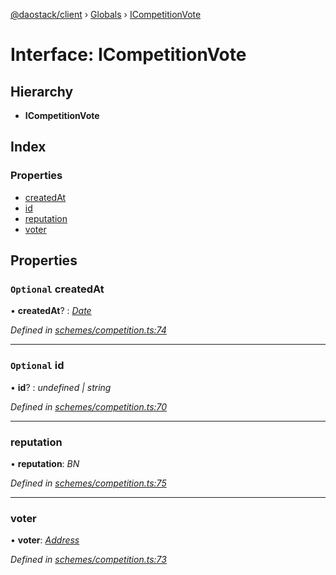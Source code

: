 [@daostack/client](../README.md) › [Globals](../globals.md) › [ICompetitionVote](icompetitionvote.md)

# Interface: ICompetitionVote

## Hierarchy

* **ICompetitionVote**

## Index

### Properties

* [createdAt](icompetitionvote.md#optional-createdat)
* [id](icompetitionvote.md#optional-id)
* [reputation](icompetitionvote.md#reputation)
* [voter](icompetitionvote.md#voter)

## Properties

### `Optional` createdAt

• **createdAt**? : *[Date](../globals.md#date)*

*Defined in [schemes/competition.ts:74](https://github.com/daostack/client/blob/aa9723f/src/schemes/competition.ts#L74)*

___

### `Optional` id

• **id**? : *undefined | string*

*Defined in [schemes/competition.ts:70](https://github.com/daostack/client/blob/aa9723f/src/schemes/competition.ts#L70)*

___

###  reputation

• **reputation**: *BN*

*Defined in [schemes/competition.ts:75](https://github.com/daostack/client/blob/aa9723f/src/schemes/competition.ts#L75)*

___

###  voter

• **voter**: *[Address](../globals.md#address)*

*Defined in [schemes/competition.ts:73](https://github.com/daostack/client/blob/aa9723f/src/schemes/competition.ts#L73)*
